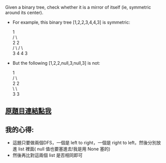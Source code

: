Given a binary tree, check whether it is a mirror of itself (ie, symmetric around its center).

* For example, this binary tree [1,2,2,3,4,4,3] is symmetric:

    1  
   / \  
  2   2  
 / \ / \  
3  4 4  3  
 

* But the following [1,2,2,null,3,null,3] is not:

    1  
   / \  
  2   2  
   \   \  
   3    3  

## [原題目連結點我](https://leetcode.com/problems/symmetric-tree/)
	
## 我的心得:
* 這題只要做兩個DFS，一個是 left to right，一個是 right to left，然後分別放進 list 裡面( null 值也要塞進去!我是用 None 塞的)
* 然後再比對這兩個 list 是否相同即可